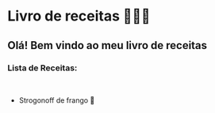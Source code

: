 # Livro de receitas 👨🏽‍🍳

## Olá! Bem vindo ao meu livro de receitas 

### Lista de Receitas:

<br>

 -  Strogonoff de frango 🍗


